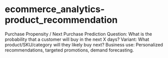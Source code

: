 # ecommerce_analytics-product_recommendation
Purchase Propensity / Next Purchase Prediction  Question: What is the probability that a customer will buy in the next X days?  Variant: What product/SKU/category will they likely buy next?  Business use: Personalized recommendations, targeted promotions, demand forecasting.
